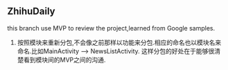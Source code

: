 ## ZhihuDaily

this branch use MVP to review the project,learned from Google samples.

1. 按照模块来重新分包,不会像之前那样以功能来分包.相应的命名也以模块名来命名.比如MainActivity --> NewsListActivity.
这样分包的好处在于能够很清楚看到模块间的MVP之间的沟通.
